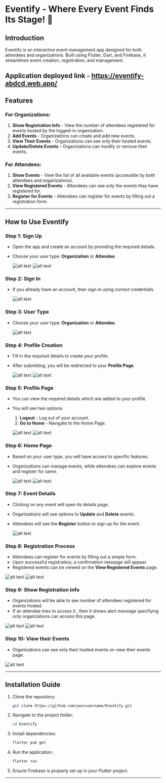 # Eventify - Where Every Event Finds Its Stage! 🚀

## Introduction
Eventify is an interactive event management app designed for both attendees and organizations. Built using Flutter, Dart, and Firebase, it streamlines event creation, registration, and management.

## Application deployed link - https://eventify-abdcd.web.app/

## Features

### For Organizations:
1. **Show Registration Info** - View the number of attendees registered for events hosted by the logged-in organization.
2. **Add Events** - Organizations can create and add new events.
3. **View Their Events** - Organizations can see only their hosted events.
4. **Update/Delete Events** - Organizations can modify or remove their events.

### For Attendees:
1. **Show Events** - View the list of all available events (accessible by both attendees and organizations).
2. **View Registered Events** - Attendees can see only the events they have registered for.
3. **Register for Events** - Attendees can register for events by filling out a registration form.

---

## How to Use Eventify

### Step 1: Sign Up
- Open the app and create an account by providing the required details.
- Choose your user type: **Organization** or **Attendee**.
  
  ![alt text](https://github.com/Isha2923/Eventify-where-every-event-finds-its-stage/blob/main/Screenshot%202025-02-28%20112125.png)
    ![alt text](https://github.com/Isha2923/Eventify-where-every-event-finds-its-stage/blob/main/Screenshot%202025-02-28%20112137.png)
  

### Step 2: Sign In
- If you already have an account, then sign in using correct credentials.
  
   ![alt text](https://github.com/Isha2923/Eventify-where-every-event-finds-its-stage/blob/main/Screenshot%202025-02-28%20114657.png)

### Step 3: User Type
- Choose your user type: **Organization** or **Attendee**.

   ![alt text](https://github.com/Isha2923/Eventify-where-every-event-finds-its-stage/blob/main/Screenshot%202025-02-28%20112148.png)
 

### Step 4: Profile Creation
- Fill in the required details to create your profile.
- After submitting, you will be redirected to your **Profile Page**.

   ![alt text](https://github.com/Isha2923/Eventify-where-every-event-finds-its-stage/blob/main/Screenshot%202025-02-28%20112440.png)
    ![alt text](https://github.com/Isha2923/Eventify-where-every-event-finds-its-stage/blob/main/Screenshot%202025-02-28%20115056.png)

### Step 5: Profile Page
- You can view the required details which are added to your profile.
- You will see two options:
  1. **Logout** - Log out of your account.
  2. **Go to Home** - Navigate to the Home Page.
 
    ![alt text](https://github.com/Isha2923/Eventify-where-every-event-finds-its-stage/blob/main/Screenshot%202025-02-28%20112452.png)
  ![alt text](https://github.com/Isha2923/Eventify-where-every-event-finds-its-stage/blob/main/Screenshot%202025-02-28%20115108.png)

### Step 6: Home Page
- Based on your user type, you will have access to specific features.
- Organizations can manage events, while attendees can explore events and register for same.

    ![alt text](https://github.com/Isha2923/Eventify-where-every-event-finds-its-stage/blob/main/Screenshot%202025-02-28%20113318.png)
      ![alt text](https://github.com/Isha2923/Eventify-where-every-event-finds-its-stage/blob/main/Screenshot%202025-02-28%20113346.png)

### Step 7: Event Details
- Clicking on any event will open its details page.
- Organizations will see options to **Update** and **Delete** events.
- Attendees will see the **Register** button to sign up for the event.

  ![alt text](https://github.com/Isha2923/Eventify-where-every-event-finds-its-stage/blob/main/Screenshot%202025-02-28%20113359.png)

### Step 8: Registration Process
- Attendees can register for events by filling out a simple form.
- Upon successful registration, a confirmation message will appear.
- Registered events can be viewed on the **View Registered Events** page.
  
![alt text](https://github.com/Isha2923/Eventify-where-every-event-finds-its-stage/blob/main/Screenshot%202025-02-28%20113423.png)
 ![alt text](https://github.com/Isha2923/Eventify-where-every-event-finds-its-stage/blob/main/Screenshot%202025-02-28%20113437.png)


### Step 9: Show Registration Info 
- Organizations will be able to see number of attendees registered for events hosted.
- If an attendee tries to access it , then it shows alert message specifying only organizations can access this page.
  
![alt text](https://github.com/Isha2923/Eventify-where-every-event-finds-its-stage/blob/main/Screenshot%202025-02-28%20115134.png)
    ![alt text](https://github.com/Isha2923/Eventify-where-every-event-finds-its-stage/blob/main/Screenshot%202025-02-28%20113331.png)

### Step 10: View their Events
- Organizations can see only their hosted events on view their events page.
  
![alt text](https://github.com/Isha2923/Eventify-where-every-event-finds-its-stage/blob/main/Screenshot%202025-02-28%20115143.png)


---

## Installation Guide
1. Clone the repository:
   ```bash
   git clone https://github.com/yourusername/Eventify.git
   ```
2. Navigate to the project folder:
   ```bash
   cd Eventify
   ```
3. Install dependencies:
   ```bash
   flutter pub get
   ```
4. Run the application:
   ```bash
   flutter run
   ```
5. Ensure Firebase is properly set up in your Flutter project.

---


